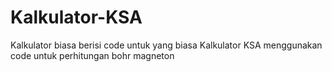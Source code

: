 # Kalkulator-KSA
Kalkulator biasa berisi code untuk yang biasa
Kalkulator KSA menggunakan code untuk perhitungan bohr magneton

